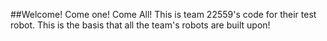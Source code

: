 ##Welcome! Come one! Come All!
This is team 22559's code for their test robot. This is the basis that all the team's robots are built upon!
